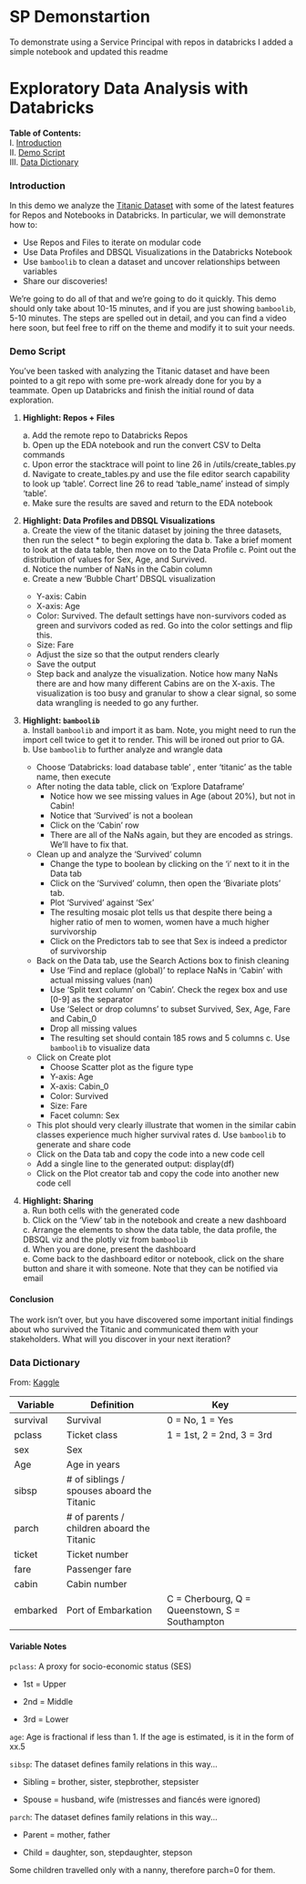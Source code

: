 # SP Demonstartion

To demonstrate using a Service Principal with repos in databricks I added a simple notebook and updated this readme

# Exploratory Data Analysis with Databricks

**Table of Contents:**<br>
I. [Introduction](#introduction)<br>
II. [Demo Script](#demo-script)<br>
III. [Data Dictionary](#data-dictionary)

### Introduction
In this demo we analyze the [Titanic Dataset](https://www.kaggle.com/c/titanic) with some of the latest features for Repos and Notebooks in Databricks.  In particular, we will demonstrate how to:


* Use Repos and Files to iterate on modular code
* Use Data Profiles and DBSQL Visualizations in the Databricks Notebook
* Use `bamboolib` to clean a dataset and uncover relationships between variables
* Share our discoveries!


We’re going to do all of that and we’re going to do it quickly.  This demo should only take about 10-15 minutes, and if you are just showing `bamboolib`, 5-10 minutes. The steps are spelled out in detail, and you can find a video here soon, but feel free to riff on the theme and modify it to suit your needs.

### Demo Script
 You’ve been tasked with analyzing the Titanic dataset and have been pointed to a git repo with some pre-work already done for you by a teammate.  Open up Databricks and finish the initial round of data exploration.
 
1. **Highlight: Repos + Files**

    a. Add the remote repo to Databricks Repos     
    b. Open up the EDA notebook and run the convert CSV to Delta commands     
    c. Upon error the stacktrace will point to line 26 in /utils/create_tables.py    
    d. Navigate to create_tables.py and use the file editor search capability to look up ‘table’. Correct line 26 to read ‘table_name’ instead of simply ‘table’.    
    e. Make sure the results are saved and return to the EDA notebook
2. **Highlight: Data Profiles and DBSQL Visualizations**  
  a. Create the view of the titanic dataset by joining the three datasets, then run the select * to begin exploring the data
  b. Take a brief moment to look at the data table, then move on to the Data Profile
  c. Point out the distribution of values for Sex, Age, and Survived.      
  d. Notice the number of NaNs in the Cabin column    
  e. Create a new ‘Bubble Chart’ DBSQL visualization
   - Y-axis: Cabin  
   - X-axis: Age    
   - Color: Survived.  The default settings have non-survivors coded as green and survivors coded as red.  Go into the color settings and flip this.      
   - Size: Fare    
   - Adjust the size so that the output renders clearly    
   - Save the output  
   - Step back and analyze the visualization.  Notice how many NaNs there are and how many different Cabins are on the X-axis.  The visualization is too busy and granular to show a clear signal, so some data wrangling is needed to go any further. 
3. **Highlight: `bamboolib`**    
  a. Install `bamboolib` and import it as bam.  Note, you might need to run the import cell twice to get it to render.  This will be ironed out prior to GA.    
  b. Use `bamboolib` to further analyze and wrangle data
   - Choose ‘Databricks: load database table’ , enter ‘titanic’ as the table name, then execute
   - After noting the data table, click on ‘Explore Dataframe’
     * Notice how we see missing values in Age (about 20%), but not in Cabin!
     * Notice that ‘Survived’ is not a boolean
     * Click on the ‘Cabin’ row
     * There are all of the NaNs again, but they are encoded as strings.  We’ll have to fix that.
   - Clean up and analyze the ‘Survived’ column
     * Change the type to boolean by clicking on the ‘i’ next to it in the Data tab
     * Click on the ‘Survived’ column, then open the ‘Bivariate plots’ tab. 
     * Plot ‘Survived’ against ‘Sex’
     * The resulting mosaic plot tells us that despite there being a higher ratio of men to women, women have a much higher survivorship 
     * Click on the Predictors tab to see that Sex is indeed a predictor of survivorship
   - Back on the Data tab, use the Search Actions box to finish cleaning 
     * Use ‘Find and replace (global)’ to replace NaNs in ‘Cabin’ with actual missing values (nan)
     * Use ‘Split text column’ on ‘Cabin’.  Check the regex box and use [0-9] as the separator
     * Use ‘Select or drop columns’ to subset Survived, Sex, Age, Fare and Cabin_0
     * Drop all missing values
     * The resulting set should contain 185 rows and 5 columns
  c. Use `bamboolib` to visualize data
   - Click on Create plot
     * Choose Scatter plot as the figure type
     * Y-axis: Age
     * X-axis: Cabin_0
     * Color: Survived
     * Size: Fare
     * Facet column: Sex
   - This plot should very clearly illustrate that women in the similar cabin classes experience much higher survival rates
  d. Use `bamboolib` to generate and share code
   - Click on the Data tab and copy the code into a new code cell
   - Add a single line to the generated output: display(df)
   - Click on the Plot creator tab and copy the code into another new code cell

4. **Highlight: Sharing**    
  a. Run both cells with the generated code    
  b. Click on the ‘View’ tab in the notebook  and create a new dashboard    
  c. Arrange the elements to show the data table, the data profile, the DBSQL viz and the plotly viz from `bamboolib`   
  d. When you are done, present the dashboard     
  e. Come back to the dashboard editor or notebook, click on the share button and share it with someone. Note that they can be notified via email    

#### Conclusion
The work isn’t over, but you have discovered some important initial findings about who survived the Titanic and communicated them with your stakeholders.  What will you discover in your next iteration?    


### Data Dictionary

From: [Kaggle](https://www.kaggle.com/c/titanic/data)


| Variable | Definition                                 | Key                                            |   |   |
|----------|--------------------------------------------|------------------------------------------------|---|---|
| survival | Survival                                   | 0 = No, 1 = Yes                                |   |   |
| pclass   | Ticket class                               | 1 = 1st, 2 = 2nd, 3 = 3rd                      |   |   |
| sex      | Sex                                        |                                                |   |   |
| Age      | Age in years                               |                                                |   |   |
| sibsp    | # of siblings / spouses aboard the Titanic |                                                |   |   |
| parch    | # of parents / children aboard the Titanic |                                                |   |   |
| ticket   | Ticket number                              |                                                |   |   |
| fare     | Passenger fare                             |                                                |   |   |
| cabin    | Cabin number                               |                                                |   |   |
| embarked | Port of Embarkation                        | C = Cherbourg, Q = Queenstown, S = Southampton |   |   |

#### Variable Notes

`pclass`: A proxy for socio-economic status (SES)

* 1st = Upper

* 2nd = Middle

* 3rd = Lower

`age`: Age is fractional if less than 1. If the age is estimated, is it in the form of xx.5

`sibsp`: The dataset defines family relations in this way...

* Sibling = brother, sister, stepbrother, stepsister

* Spouse = husband, wife (mistresses and fiancés were ignored)

`parch`: The dataset defines family relations in this way...

* Parent = mother, father

* Child = daughter, son, stepdaughter, stepson

Some children travelled only with a nanny, therefore parch=0 for them.

